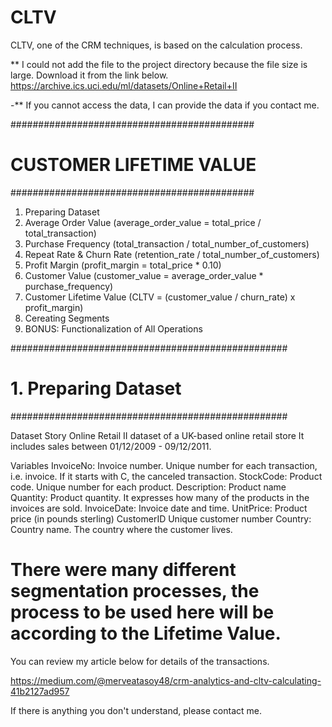 # CLTV
CLTV, one of the CRM techniques, is based on the calculation process.


** I could not add the file to the project directory because the file size is large. Download it from the link below. 
https://archive.ics.uci.edu/ml/datasets/Online+Retail+II

-** If you cannot access the data, I can provide the data if you contact me.

############################################
# CUSTOMER LIFETIME VALUE 
############################################

 1. Preparing Dataset
 2. Average Order Value (average_order_value = total_price / total_transaction)
 3. Purchase Frequency (total_transaction / total_number_of_customers)
 4. Repeat Rate & Churn Rate (retention_rate / total_number_of_customers)
 5. Profit Margin (profit_margin =  total_price * 0.10)
 6. Customer Value (customer_value = average_order_value * purchase_frequency)
 7. Customer Lifetime Value (CLTV = (customer_value / churn_rate) x profit_margin)
 8. Cereating Segments
 9. BONUS: Functionalization of All Operations

##################################################
# 1. Preparing Dataset
##################################################



 Dataset Story
 Online Retail II dataset of a UK-based online retail store
 It includes sales between 01/12/2009 - 09/12/2011.


 Variables
 InvoiceNo: Invoice number. Unique number for each transaction, i.e. invoice. If it starts with C, the canceled transaction.
 StockCode: Product code. Unique number for each product.
 Description: Product name
 Quantity: Product quantity. It expresses how many of the products in the invoices are sold.
 InvoiceDate: Invoice date and time.
 UnitPrice: Product price (in pounds sterling)
 CustomerID Unique customer number
 Country: Country name. The country where the customer lives.

# There were many different segmentation processes, the process to be used here will be according to the Lifetime Value.

You can review my article below for details of the transactions.

https://medium.com/@merveatasoy48/crm-analytics-and-cltv-calculating-41b2127ad957

If there is anything you don't understand, please contact me.



